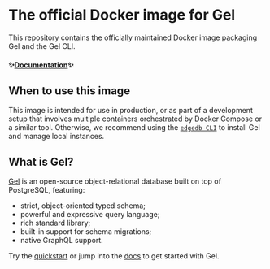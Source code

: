 # The official Docker image for Gel

This repository contains the officially maintained Docker image packaging
Gel and the Gel CLI.

#### ✨[Documentation](https://docs.geldata.com/resources/guides/deployment/docker)✨

## When to use this image

This image is intended for use in production, or as part of a
development setup that involves multiple containers orchestrated by
Docker Compose or a similar tool. Otherwise, we recommend using the [`edgedb CLI`](https://docs.geldata.com/learn/cli) to install Gel and
manage local instances.

## What is Gel?

[Gel](https://www.geldata.com) is an open-source object-relational database
built on top of PostgreSQL, featuring:

- strict, object-oriented typed schema;
- powerful and expressive query language;
- rich standard library;
- built-in support for schema migrations;
- native GraphQL support.

Try the [quickstart](https://docs.geldata.com/learn/quickstart/overview) or jump into the [docs](https://docs.geldata.com/) to get started with Gel.
